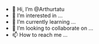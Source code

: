 - 👋 Hi, I’m @Arthurtatu
- 👀 I’m interested in ...
- 🌱 I’m currently learning ...
- 💞️ I’m looking to collaborate on ...
- 📫 How to reach me ...

<!---
Arthurtatu/Arthurtatu is a ✨ special ✨ repository because its `README.md` (this file) appears on your GitHub profile.
You can click the Preview link to take a look at your changes.
--->
